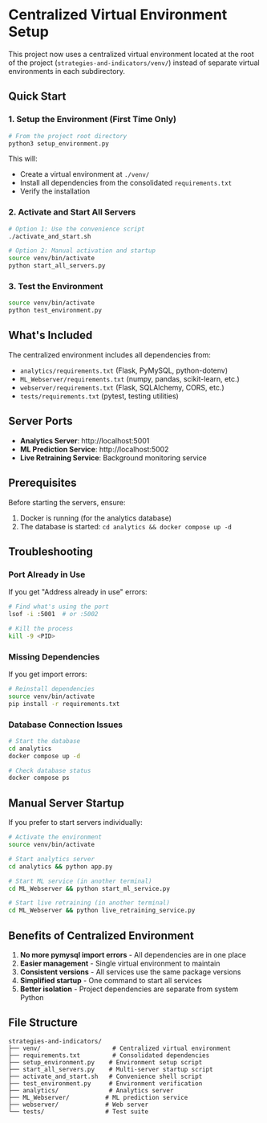 # Centralized Virtual Environment Setup

This project now uses a centralized virtual environment located at the root of the project (`strategies-and-indicators/venv/`) instead of separate virtual environments in each subdirectory.

## Quick Start

### 1. Setup the Environment (First Time Only)

```bash
# From the project root directory
python3 setup_environment.py
```

This will:
- Create a virtual environment at `./venv/`
- Install all dependencies from the consolidated `requirements.txt`
- Verify the installation

### 2. Activate and Start All Servers

```bash
# Option 1: Use the convenience script
./activate_and_start.sh

# Option 2: Manual activation and startup
source venv/bin/activate
python start_all_servers.py
```

### 3. Test the Environment

```bash
source venv/bin/activate
python test_environment.py
```

## What's Included

The centralized environment includes all dependencies from:
- `analytics/requirements.txt` (Flask, PyMySQL, python-dotenv)
- `ML_Webserver/requirements.txt` (numpy, pandas, scikit-learn, etc.)
- `webserver/requirements.txt` (Flask, SQLAlchemy, CORS, etc.)
- `tests/requirements.txt` (pytest, testing utilities)

## Server Ports

- **Analytics Server**: http://localhost:5001
- **ML Prediction Service**: http://localhost:5002
- **Live Retraining Service**: Background monitoring service

## Prerequisites

Before starting the servers, ensure:
1. Docker is running (for the analytics database)
2. The database is started: `cd analytics && docker compose up -d`

## Troubleshooting

### Port Already in Use
If you get "Address already in use" errors:
```bash
# Find what's using the port
lsof -i :5001  # or :5002

# Kill the process
kill -9 <PID>
```

### Missing Dependencies
If you get import errors:
```bash
# Reinstall dependencies
source venv/bin/activate
pip install -r requirements.txt
```

### Database Connection Issues
```bash
# Start the database
cd analytics
docker compose up -d

# Check database status
docker compose ps
```

## Manual Server Startup

If you prefer to start servers individually:

```bash
# Activate the environment
source venv/bin/activate

# Start analytics server
cd analytics && python app.py

# Start ML service (in another terminal)
cd ML_Webserver && python start_ml_service.py

# Start live retraining (in another terminal)
cd ML_Webserver && python live_retraining_service.py
```

## Benefits of Centralized Environment

1. **No more pymysql import errors** - All dependencies are in one place
2. **Easier management** - Single virtual environment to maintain
3. **Consistent versions** - All services use the same package versions
4. **Simplified startup** - One command to start all services
5. **Better isolation** - Project dependencies are separate from system Python

## File Structure

```
strategies-and-indicators/
├── venv/                    # Centralized virtual environment
├── requirements.txt         # Consolidated dependencies
├── setup_environment.py    # Environment setup script
├── start_all_servers.py    # Multi-server startup script
├── activate_and_start.sh   # Convenience shell script
├── test_environment.py     # Environment verification
├── analytics/              # Analytics server
├── ML_Webserver/          # ML prediction service
├── webserver/             # Web server
└── tests/                 # Test suite
```
